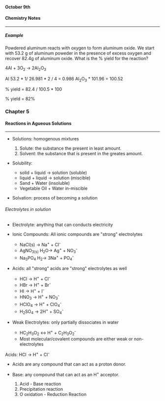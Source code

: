 #### October 9th
#### Chemistry Notes
---

##### Example

Powdered aluminum reacts with oxygen to form aluminum oxide. We start with 53.2 g of aluminum poweder in the presence of excess oxygen and recover 82.4g of aluminum oxide. What is the % yield for the reaction?

4Al + 3O<sub>2</sub> -> 2Al<sub>2</sub>O<sub>3</sub>

Al 53.2 *  1/ 26.981 * 2 / 4 = 0.986 Al<sub>2</sub>O<sub>3</sub> * 101.96 = 100.52

% yield = 82.4 / 100.5 * 100

% yield = 82%

### Chapter 5

#### Reactions in Agueous Solutions
---

* Solutions: homogenous mixtures
	1. Solute: the substance the present in least amount.
	2. Solvent: the substance that is present in the greates amount.

* Solubility: 
	* solid + liquid -> solution (soluble) 
	* liquid + liquid -> solution (miscible)
	* Sand + Water (insoluble)
	* Vegetable Oil + Water in-miscible

* Solvation: process of becoming a solution

###### Electrolytes in solution
* Electrolyte: anything that can conducts electricity 

* Ionic Compounds: All ionic compounds are "strong" electrolytes
	* NaCl(s) -> Na<sup>+</sup> + Cl<sup>-</sup>
	* AgNO<sub>3(s)</sub> H<sub>2</sub>O-> Ag<sup>+</sup> + NO<sub>3</sub><sup>-</sup>
	* Na<sub>3</sub>PO<sub>4</sub> H<sub>2</sub>-> 3Na<sup>+</sup> + PO<sub>4</sub><sup>-</sup>

* Acids: all "strong" acids are "strong" electrolytes as well
	* HCl -> H<sup>+</sup> + Cl<sup>-</sup>
	* HBr -> H<sup>+</sup> + Br<sup>-</sup>
	* HI -> H<sup>+</sup> + I<sup>-</sup>
	* HNO<sub>3</sub> -> H<sup>+</sup> + NO<sub>3</sub><sup>-</sup>
	* HClO<sub>4</sub> -> H<sup>+</sup> + ClO<sub>4</sub><sup>-</sup>
	* H<sub>2</sub>SO<sub>4</sub> -> 2H<sup>+</sup> + SO<sub>4</sub><sup>-</sup>

* Weak Electrolytes: only partially dissociates in water
	* HC<sub>2</sub>H<sub>3</sub>O<sub>2</sub> <-> H<sup>+</sup> + C<sub>2</sub>H<sub>3</sub>O<sub>2</sub><sup>-</sup>
	* Most molecular/covalent compounds are either weak or non-electrolytes

Acids: HCl -> H<sup>+</sup> + Cl<sup>-</sup>

* Acids are any compound that can act as a proton donor.

* Base: any compound that can act as an H<sup>+</sup> acceptor.
	1. Acid - Base reaction
	2. Precipitation reaction
	3. O
	oxidation - Reduction Reaction 
	
	

